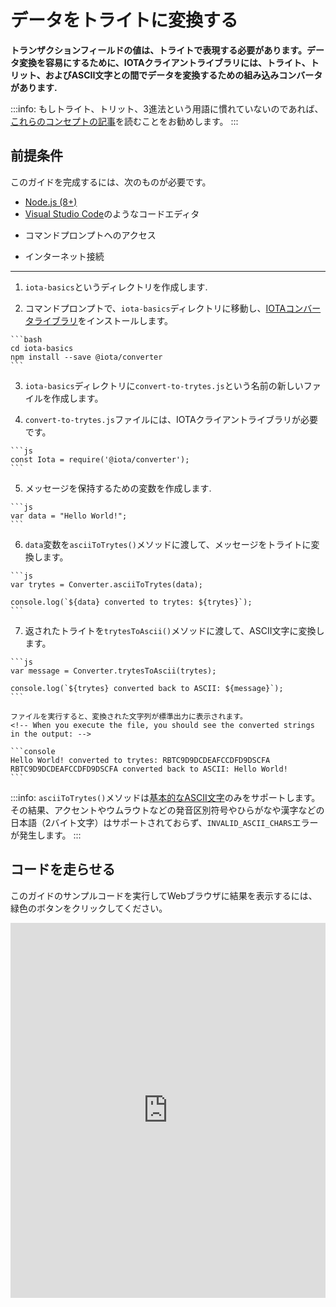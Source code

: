 # データをトライトに変換する
<!-- # Convert data to trytes -->

**トランザクションフィールドの値は、トライトで表現する必要があります。データ変換を容易にするために、IOTAクライアントライブラリには、トライト、トリット、およびASCII文字との間でデータを変換するための組み込みコンバータがあります.**
<!-- **The values of transaction fields must be represented in trytes. To facilitate data conversion, the IOTA client libraries have built-in converters to convert data to/from trytes, trits, and ASCII characters.** -->

:::info:
もしトライト、トリット、3進法という用語に慣れていないのであれば、[これらのコンセプトの記事](../concepts/trinary.md)を読むことをお勧めします。
:::
<!-- :::info: -->
<!-- If you're unfamiliar with the terms trytes, trits, or trinary, we recommend that you [read about these concepts](../concepts/trinary.md). -->
<!-- ::: -->

## 前提条件
<!-- ## Prerequisites -->

このガイドを完成するには、次のものが必要です。
<!-- To complete this guide, you need the following: -->

* [Node.js (8+)](https://nodejs.org/en/)
* [Visual Studio Code](https://code.visualstudio.com/Download)のようなコードエディタ
<!-- * A code editor such as [Visual Studio Code](https://code.visualstudio.com/Download) -->
* コマンドプロンプトへのアクセス
<!-- * Access to a command prompt -->
* インターネット接続
<!-- * An Internet connection -->

---

1. `iota-basics`というディレクトリを作成します.
<!-- 1. Create a new directory called `iota-basics` -->

2. コマンドプロンプトで、`iota-basics`ディレクトリに移動し、[IOTAコンバータライブラリ](https://github.com/iotaledger/iota.js/tree/next/packages/converter)をインストールします。
<!-- 2. In the command prompt, change into the `iota-basics` directory, and install the [IOTA converter library](https://github.com/iotaledger/iota.js/tree/next/packages/converter) -->

    ```bash
    cd iota-basics
    npm install --save @iota/converter
    ```

3. `iota-basics`ディレクトリに`convert-to-trytes.js`という名前の新しいファイルを作成します。
<!-- 3. In the `iota-basics` directory, create a new file called `convert-to-trytes.js` -->

4. `convert-to-trytes.js`ファイルには、IOTAクライアントライブラリが必要です。
<!-- 4. In the `convert-to-trytes.js` file, require the IOTA client library -->

    ```js
    const Iota = require('@iota/converter');
    ```

5. メッセージを保持するための変数を作成します.
<!-- 5. Create a variable to hold a message -->

    ```js
    var data = "Hello World!";
    ```

6. `data`変数を`asciiToTrytes()`メソッドに渡して、メッセージをトライトに変換します。
<!-- 6. Pass the `data` variable to the `asciiToTrytes()` method to convert the message to trytes -->

    ```js
    var trytes = Converter.asciiToTrytes(data);

    console.log(`${data} converted to trytes: ${trytes}`);
    ```

7. 返されたトライトを`trytesToAscii()`メソッドに渡して、ASCII文字に変換します。
<!-- 7. Pass the returned trytes to the `trytesToAscii()` method to convert them to ASCII characters -->

    ```js
    var message = Converter.trytesToAscii(trytes);

    console.log(`${trytes} converted back to ASCII: ${message}`);
    ```

    ファイルを実行すると、変換された文字列が標準出力に表示されます。
    <!-- When you execute the file, you should see the converted strings in the output: -->

    ```console
    Hello World! converted to trytes: RBTC9D9DCDEAFCCDFD9DSCFA
    RBTC9D9DCDEAFCCDFD9DSCFA converted back to ASCII: Hello World!
    ```

:::info:
`asciiToTrytes()`メソッドは[基本的なASCII文字](https://en.wikipedia.org/wiki/ASCII#Printable_characters)のみをサポートします。その結果、アクセントやウムラウトなどの発音区別符号やひらがなや漢字などの日本語（2バイト文字）はサポートされておらず、`INVALID_ASCII_CHARS`エラーが発生します。
:::
<!-- :::info: -->
<!-- The `asciiToTrytes()` method supports only [basic ASCII characters](https://en.wikipedia.org/wiki/ASCII#Printable_characters). As a result, diacritical marks such as accents and umlauts aren't supported and result in an `INVALID_ASCII_CHARS` error. -->
<!-- ::: -->

## コードを走らせる
<!-- ## Run the code -->

このガイドのサンプルコードを実行してWebブラウザに結果を表示するには、緑色のボタンをクリックしてください。
<!-- Click the green button to run the sample code in this guide and see the results in the web browser. -->

<iframe height="600px" width="100%" src="https://repl.it/@jake91/Convert-data-to-trytes?lite=true" scrolling="no" frameborder="no" allowtransparency="true" allowfullscreen="true" sandbox="allow-forms allow-pointer-lock allow-popups allow-same-origin allow-scripts allow-modals"></iframe>
